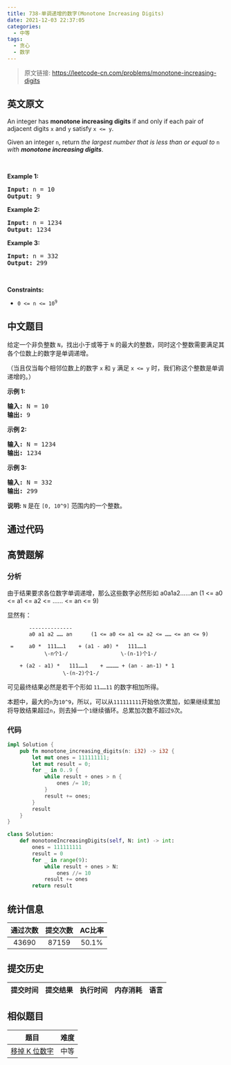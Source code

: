 ```yaml
---
title: 738-单调递增的数字(Monotone Increasing Digits)
date: 2021-12-03 22:37:05
categories:
  - 中等
tags:
  - 贪心
  - 数学
---
```


> 原文链接: https://leetcode-cn.com/problems/monotone-increasing-digits


## 英文原文
<div><p>An integer has <strong>monotone increasing digits</strong> if and only if each pair of adjacent digits <code>x</code> and <code>y</code> satisfy <code>x &lt;= y</code>.</p>

<p>Given an integer <code>n</code>, return <em>the largest number that is less than or equal to </em><code>n</code><em> with <strong>monotone increasing digits</strong></em>.</p>

<p>&nbsp;</p>
<p><strong>Example 1:</strong></p>

<pre>
<strong>Input:</strong> n = 10
<strong>Output:</strong> 9
</pre>

<p><strong>Example 2:</strong></p>

<pre>
<strong>Input:</strong> n = 1234
<strong>Output:</strong> 1234
</pre>

<p><strong>Example 3:</strong></p>

<pre>
<strong>Input:</strong> n = 332
<strong>Output:</strong> 299
</pre>

<p>&nbsp;</p>
<p><strong>Constraints:</strong></p>

<ul>
	<li><code>0 &lt;= n &lt;= 10<sup>9</sup></code></li>
</ul>
</div>

## 中文题目
<div><p>给定一个非负整数&nbsp;<code>N</code>，找出小于或等于&nbsp;<code>N</code>&nbsp;的最大的整数，同时这个整数需要满足其各个位数上的数字是单调递增。</p>

<p>（当且仅当每个相邻位数上的数字&nbsp;<code>x</code>&nbsp;和&nbsp;<code>y</code>&nbsp;满足&nbsp;<code>x &lt;= y</code>&nbsp;时，我们称这个整数是单调递增的。）</p>

<p><strong>示例 1:</strong></p>

<pre><strong>输入:</strong> N = 10
<strong>输出:</strong> 9
</pre>

<p><strong>示例 2:</strong></p>

<pre><strong>输入:</strong> N = 1234
<strong>输出:</strong> 1234
</pre>

<p><strong>示例 3:</strong></p>

<pre><strong>输入:</strong> N = 332
<strong>输出:</strong> 299
</pre>

<p><strong>说明:</strong> <code>N</code>&nbsp;是在&nbsp;<code>[0, 10^9]</code>&nbsp;范围内的一个整数。</p>
</div>

## 通过代码
<RecoDemo>
</RecoDemo>


## 高赞题解
### 分析

由于结果要求各位数字单调递增，那么这些数字必然形如 a0a1a2……an  (1 <= a0 <= a1 <= a2 <= …… <= an <= 9)

显然有：
```
       --------------
       a0 a1 a2 …… an      (1 <= a0 <= a1 <= a2 <= …… <= an <= 9)

 =     a0 *  111……1    + (a1 - a0) *   111……1    
            \-n个1-/                 \-(n-1)个1-/ 

    + (a2 - a1) *   111……1    + ………… + (an - an-1) * 1
                  \-(n-2)个1-/

```

可见最终结果必然是若干个形如 `11……11` 的数字相加所得。

本题中，最大的`n`为`10^9`，所以，可以从`111111111`开始依次累加，如果继续累加将导致结果超过`n`，则去掉一个`1`继续循环。总累加次数不超过`9`次。

### 代码

```rust []
impl Solution {
    pub fn monotone_increasing_digits(n: i32) -> i32 {
        let mut ones = 111111111;
        let mut result = 0;
        for _ in 0..9 {
            while result + ones > n {
                ones /= 10;
            }
            result += ones;
        }
        result
    }
}
```
```python []
class Solution:
    def monotoneIncreasingDigits(self, N: int) -> int:
        ones = 111111111
        result = 0
        for _ in range(9):
            while result + ones > N:
                ones //= 10
            result += ones
        return result
```

## 统计信息
| 通过次数 | 提交次数 | AC比率 |
| :------: | :------: | :------: |
|    43690    |    87159    |   50.1%   |

## 提交历史
| 提交时间 | 提交结果 | 执行时间 |  内存消耗  | 语言 |
| :------: | :------: | :------: | :--------: | :--------: |


## 相似题目
|                             题目                             | 难度 |
| :----------------------------------------------------------: | :---------: |
| [移掉 K 位数字](https://leetcode-cn.com/problems/remove-k-digits/) | 中等|
